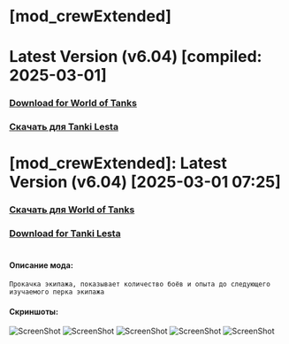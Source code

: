 # [mod_crewExtended]

# Latest Version (v6.04) [compiled: 2025-03-01]

### [**Download for World of Tanks**](https://github.com/spoter/spoter-mods/releases/download/latest/mod_crewExtended.zip)

### [**Скачать для Tanki Lesta**](https://github.com/spoter/spoter-mods/releases/download/latest/mod_crewExtended_RU.zip)

#

# [mod_crewExtended]: Latest Version (v6.04) [2025-03-01 07:25]
### [**Скачать для World of Tanks**](https://github.com/spoter/spoter-mods/releases/download/latest/mod_crewExtended.zip)
### [**Download for Tanki Lesta**](https://github.com/spoter/spoter-mods/releases/download/latest/mod_crewExtended_RU.zip)
#



#### Описание мода:
    Прокачка экипажа, показывает количество боёв и опыта до следующего изучаемого перка экипажа

#### Скриншоты:
![ScreenShot](./screen.png)
![ScreenShot](./screen1.png)
![ScreenShot](./screen2.png)
![ScreenShot](./screen3.png)
![ScreenShot](./screen4.png)






